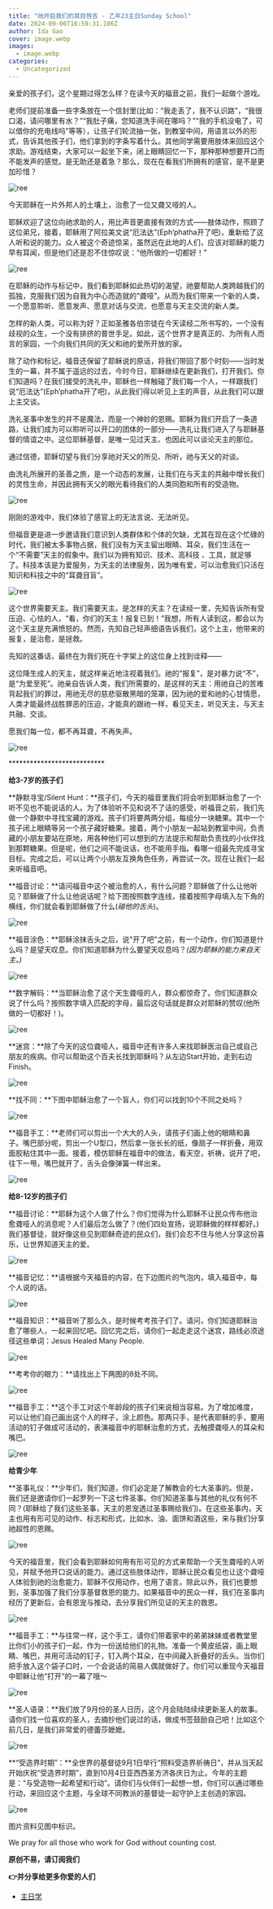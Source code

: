 ```yaml
---
title: "祂开启我们的耳目唇舌 - 乙年23主日Sunday School"
date: 2024-09-06T16:59:31.106Z
author: Ida Gao
cover: image.webp
images:
  - image.webp
categories:
  - Uncategorized
---
```


亲爱的孩子们，这个星期过得怎么样？在读今天的福音之前，我们一起做个游戏。

<!--more-->

  

老师们提前准备一些字条放在一个信封里(比如：“我走丢了，我不认识路”，“我很口渴，请问哪里有水？”“我肚子痛，您知道洗手间在哪吗？”“我的手机没电了，可以借你的充电线吗”等等），让孩子们轮流抽一张，到教室中间，用语言以外的形式，告诉其他孩子们，他们拿到的字条写着什么。其他同学需要用肢体来回应这个求助。游戏结束，大家可以一起坐下来，闭上眼睛回忆一下，那种那种想要开口而不能发声的感觉。是无助还是着急？那么，现在在看我们所拥有的感官，是不是更加珍惜？

![ree](https://static.wixstatic.com/media/ec8b63_35d9c69c68e444c180dabaea07fa48dc~mv2.jpg)

今天耶稣在一片外邦人的土壤上，治愈了一位又聋又哑的人。

耶稣欢迎了这位向祂求助的人，用比声音更直接有效的方式——肢体动作，照顾了这位弟兄，接着，耶稣用了阿拉美文说“厄法达”(Eph’phatha开了吧)，重新给了这人听和说的能力。众人被这个奇迹惊呆，虽然远在此地的人们，应该对耶稣的能力早有耳闻，但是他们还是忍不住惊叹说：“他所做的一切都好！”

![ree](https://static.wixstatic.com/media/ec8b63_593fcdcce9ee453b84071efc1126722f~mv2.jpg)

在耶稣的动作与标记中，我们看到耶稣如此热切的渴望，祂要帮助人类跨越我们的孤独，克服我们因为自我为中心而造就的“聋哑”。从而为我们带来一个新的人类，一个愿意聆听、愿意发声、愿意对话与交流，也愿意与天主交流的新人类。

怎样的新人类，可以称为好？正如圣雅各伯宗徒在今天读经二所书写的，一个没有歧视的众生，一个没有排挤的普世手足。如此，这个世界才是真正的、为所有人而言的家园，一个向我们共同的天父和祂的爱所开放的家。

  

除了动作和标记，福音还保留了耶稣说的原话，将我们带回了那个时刻——当时发生的一幕，并不属于遥远的过去，今时今日，耶稣继续在更新我们，打开我们。你们知道吗？在我们接受的洗礼中，耶稣也一样触碰了我们每一个人，一样跟我们说“厄法达”(Eph’phatha开了吧)，从此我们得以听见上主的声音，从此我们可以跟上主交谈。

  

洗礼圣事中发生的并不是魔法，而是一个神妙的恩赐。耶稣为我们开启了一条道路，让我们成为可以聆听可以开口的团体的一部分——洗礼让我们进入了与耶稣基督的情谊之中。这位耶稣基督，是唯一见过天主、也因此可以谈论天主的那位。

通过信德，耶稣切望与我们分享祂对天父的所见、所听，祂与天父的对谈。

  

由洗礼所展开的圣善之旅，是一个动态的发展，让我们在与天主的共融中增长我们的灵性生命，并因此拥有天父的眼光看待我们的人类同胞和所有的受造物。

![ree](https://static.wixstatic.com/media/ec8b63_04ad20fed70b42f69a4665e7cc2d5c89~mv2.jpg)

刚刚的游戏中，我们体验了感官上的无法言说、无法听见。

  

但福音更是进一步邀请我们意识到人类群体和个体的欠缺，尤其在现在这个忙碌的时代，我们被太多事物占据，我们没有为天主留出眼睛、耳朵，我们生活在一个“不需要”天主的假象中。我们以为拥有知识、技术、高科技 、工具，就足够了。科技本该是为爱服务，为天主的法律服务，因为唯有爱，可以治愈我们只活在知识和科技之中的“耳聋目盲”。

![ree](https://static.wixstatic.com/media/ec8b63_0017d3dd227243de811a403eaad748c9~mv2.jpg)

这个世界需要天主。我们需要天主。是怎样的天主？在读经一里，先知告诉所有受压迫、心怯的人，“看，你们的天主！报复已到！”我想，所有人读到这，都会以为这个天主是充满愤怒的。然而，先知自己轻声细语告诉我们，这个上主，他带来的报复，是治愈，是拯救。

  

先知的这番话，最终在为我们死在十字架上的这位身上找到诠释——

  

这位降生成人的天主，就这样亲近地注视着我们。祂的“报复”，是对暴力说“不”，是“为爱至死”。祂亲自告诉人类，我们所需要的，是这样的天主：用祂自己的苦难背起我们的罪过，用祂无尽的慈悲驱散黑暗的笼罩，因为祂的爱和祂的心甘情愿，人类才能最终战胜罪恶的压迫，才能真的跟祂一样，看见天主，听见天主，与天主共融、交谈。

  

愿我们每一位，都不再耳聋，不再失声。

![ree](https://static.wixstatic.com/media/ec8b63_7585724352434ea5b5150f5058fd1f1f~mv2.jpg)

\*\*\*\*\*\*\*\*\*\*\*\*\*\*\*\*\*\*\*\*\*\*\*\*\*\*\*  

**给3-7岁的孩子们**

  

**静默寻宝/Silent Hunt：**孩子们，今天的福音里我们将会听到耶稣治愈了一个听不见也不能说话的人。为了体验听不见和说不了话的感受，听福音之前，我们先做一个静默中寻找宝藏的游戏。孩子们将要两两分组，每组分一块糖果。其中一个孩子闭上眼睛等另一个孩子藏好糖果。接着，两个小朋友一起站到教室中间，负责藏的小朋友要站在原地，用各种他们可以想到的方法提示和帮助负责找的小伙伴找到那颗糖果。但是呢，他们之间不能说话，也不能用手指。看哪一组最先完成寻宝目标。完成之后，可以让两个小朋友互换角色任务，再尝试一次。现在让我们一起来听福音吧。

  

**福音讨论：**请问福音中这个被治愈的人，有什么问题？耶稣做了什么让他听见？耶稣做了什么让他说话呢？给下图按照数字连线，接着按照字母填入左下角的横线，你们就会看到耶稣做了什么(_碰他的舌头_)。

![ree](https://static.wixstatic.com/media/ec8b63_8e52bfb8c3ed449aa5e47975a4194718~mv2.jpg)

**福音涂色：**耶稣涂抹舌头之后，说"开了吧"之前，有一个动作，你们知道是什么吗？是望天叹息。你们知道耶稣为什么要望天叹息吗？_(因为耶稣的能力来自天主。)_

![ree](https://static.wixstatic.com/media/ec8b63_fd5dc91c17154d7585169dcfcc6cb1e7~mv2.jpg)

**数字解码：**当耶稣治愈了这个天生聋哑的人，群众都惊奇了。你们知道群众说了什么吗？按照数字填入匹配的字母，最后这句话就是群众对耶稣的赞叹(他所做的一切都好！)。

![ree](https://static.wixstatic.com/media/ec8b63_25b67304243941e98ae2321a0fd96a5e~mv2.jpg)

**迷宫：**除了今天的这位聋哑人，福音中还有许多人来找耶稣医治自己或自己朋友的疾病。你可以帮助这个百夫长找到耶稣吗？从左边Start开始，走到右边Finish。

![ree](https://static.wixstatic.com/media/ec8b63_1a16eef81f844ec59885cb0443b868d0~mv2.jpg)

**找不同：**下图中耶稣治愈了一个盲人，你们可以找到10个不同之处吗？

![ree](https://static.wixstatic.com/media/ec8b63_14d567ada4164b3c89f1d0f553fa330b~mv2.jpg)

**福音手工：**老师们可以剪出一个大大的人头，请孩子们画上他的眼睛和鼻子。嘴巴部分呢，剪出一个U型口，然后拿一张长长的纸，像扇子一样折叠，用双面胶粘住其中一面。接着，模仿耶稣在福音中的做法，看天空，祈祷，说开了吧，往下一甩，嘴巴就开了，舌头会像弹簧一样出来。

![ree](https://static.wixstatic.com/media/ec8b63_04e6d7bf8e184e3d9a426d2e475a64aa~mv2.jpg)

  

**给8-12岁的孩子们**

  

**福音讨论：**耶稣为这个人做了什么？你们觉得为什么耶稣不让民众传布他治愈聋哑人的消息呢？人们最后怎么做了？(他们四处宣扬，说耶稣做的样样都好。)我们基督徒，就好像这些见到耶稣奇迹的民众们，我们会忍不住与他人分享这份喜乐，让世界知道天主的爱。

![ree](https://static.wixstatic.com/media/ec8b63_d8f7109fbe6b4a2287486afacb6f1414~mv2.jpg)

**福音记忆：**请根据今天福音的内容，在下边图片的气泡内，填入福音中，每个人说的话。

![ree](https://static.wixstatic.com/media/ec8b63_e2c08a359d734ed0960213d9c5b3fa12~mv2.jpg)

**福音知识：**福音听了那么久，是时候考考孩子们了。请问，你们知道耶稣治愈了哪些人，一起来回忆吧。回忆完之后，请你们一起走走这个迷宫，路线必须途径这些单词：Jesus Healed Many People.

![ree](https://static.wixstatic.com/media/ec8b63_03b6029826f84498b6ec9ed5b8ce9d40~mv2.jpg)

**考考你的眼力：**请找出上下两图的8处不同。

![ree](https://static.wixstatic.com/media/ec8b63_6b73be96a64049d5972bfd6e1bbf8c73~mv2.jpg)

  

**福音手工：**这个手工对这个年龄段的孩子们来说相当容易。为了增加难度，可以让他们自己画出这个人的样子，涂上颜色。那两只手，是代表耶稣的手，要用活动的钉子做成可活动的，表演福音中的耶稣治愈的方式，去触摸聋哑人的耳朵和嘴巴。

![ree](https://static.wixstatic.com/media/ec8b63_b1e6e42997254011a3b660fc7bb665ec~mv2.jpg)

  

**给青少年**

  

**圣事礼仪：**少年们，我们知道，你们必定是了解教会的七大圣事的。但是，我们还是邀请你们一起罗列一下这七件圣事。你们知道圣事与其他的礼仪有何不同？(耶稣给了我们这些圣事，天主的恩宠透过圣事赐给我们)。在这些圣事内，天主也用有形可见的动作、标志和形式，比如水、油、面饼和酒这些，来与我们分享祂超性的恩赐。

![ree](https://static.wixstatic.com/media/ec8b63_b012ce6f97b7472598d75bdf4ff8ccc0~mv2.jpg)

  

今天的福音里，我们会看到耶稣如何用有形可见的方式来帮助一个天生聋哑的人听见，并赋予他开口说话的能力。通过这些肢体动作，耶稣让民众看见也让这个聋哑人体验到祂的治愈能力，耶稣不仅用动作，也用了语言。除此以外，我们也要想到，圣事加强了我们分享基督救恩的能力。如果福音中的民众一样，我们在圣事内经历了更新后，会有恩宠与推动，去分享我们所见证的天主的救恩。

  

![ree](https://static.wixstatic.com/media/ec8b63_b2b9d04dd27c40a48d661775e60e96cb~mv2.jpg)

  

**福音手工：**与往常一样，这个手工，请你们带着家中的弟弟妹妹或者教堂里比你们小的孩子们一起，作为一份送给他们的礼物。准备一个黄皮纸袋，画上眼睛、嘴巴，并用可活动的钉子，钉入两个耳朵，在中间藏入折叠好的舌头。当你们把手放入这个袋子口时，一个会说话的简易人偶就做好了。你们可以重现今天福音中耶稣让他“打开”的一幕了哦～

![ree](https://static.wixstatic.com/media/ec8b63_522abb809d8a4c4ea1036294a6ee0466~mv2.jpg)

  

**圣人语录：**我们放了9月份的圣人日历，这个月会陆陆续续更新圣人的故事。请你们找一位喜欢的圣人，去摘抄他们说过的话，做成书签鼓励自己吧！比如这个前几日，是我们非常爱的德蕾莎嬷嬷。

![ree](https://static.wixstatic.com/media/ec8b63_9ce3acd6c39b4a5faa555b69d382b721~mv2.jpg)

  

**“受造界时期”：**全世界的基督徒9月1日举行“照料受造界祈祷日”，并从当天起开始庆祝“受造界时期”，直到10月4日亚西西圣方济各庆日为止。今年的主题是：“与受造物一起希望和行动”。请你们与伙伴们一起想一想，你们可以通过哪些行动，来回应这个主题，与全球不同教派的基督徒一起守护上主创造的家园。

  

![ree](https://static.wixstatic.com/media/55472c_2f4da18812d14371b9244a53cda322c9~mv2.jpg)

  

  

  

图片资料见图中标识。

We pray for all those who work for God without counting cost.

**原创不易，请订阅我们**

**👉并分享给更多你爱的人们**  

  

*   [主日学](https://www.urloveinme.com/首頁/categories/主日学)
